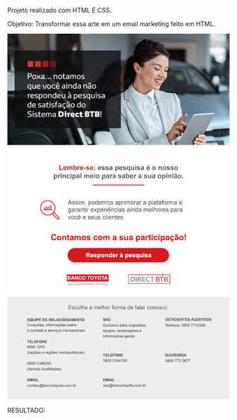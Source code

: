 Projeto realizado com HTML E CSS.

Objetivo: Transformar essa arte em um email marketing feito em HTML.

<img src="imagemTeste.jpg">


RESULTADO: 
